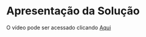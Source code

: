 # Apresentação da Solução

O vídeo pode ser acessado clicando [Aqui](https://drive.google.com/file/d/1BlxPX1S4sw0jx97IHkmPgWXX-HqFGiQq/view?usp=sharing)

